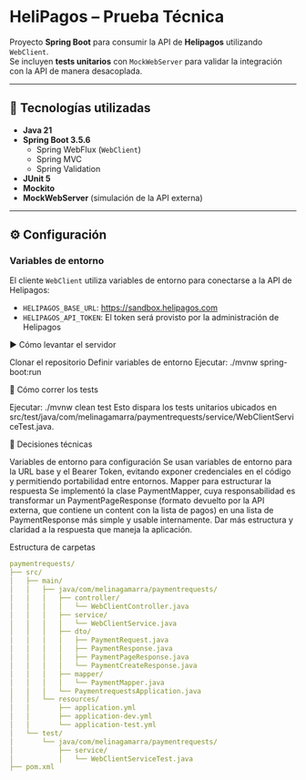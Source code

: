 # HeliPagos – Prueba Técnica

Proyecto **Spring Boot** para consumir la API de **Helipagos** utilizando `WebClient`.  
Se incluyen **tests unitarios** con `MockWebServer` para validar la integración con la API de manera desacoplada.

---

## 🚀 Tecnologías utilizadas

- **Java 21**
- **Spring Boot 3.5.6**
  - Spring WebFlux (`WebClient`)
  - Spring MVC
  - Spring Validation
- **JUnit 5**
- **Mockito**
- **MockWebServer** (simulación de la API externa)

---

## ⚙️ Configuración

### Variables de entorno
El cliente `WebClient` utiliza variables de entorno para conectarse a la API de Helipagos:

- `HELIPAGOS_BASE_URL`: https://sandbox.helipagos.com  
- `HELIPAGOS_API_TOKEN`: El token será provisto por la administración de Helipagos



▶️ Cómo levantar el servidor

Clonar el repositorio
Definir variables de entorno
Ejecutar:
./mvnw spring-boot:run

🧪 Cómo correr los tests

Ejecutar:
./mvnw clean test
Esto dispara los tests unitarios ubicados en src/test/java/com/melinagamarra/paymentrequests/service/WebClientServiceTest.java.

🤔 Decisiones técnicas

Variables de entorno para configuración
Se usan variables de entorno para la URL base y el Bearer Token, evitando exponer credenciales en el código y permitiendo portabilidad entre entornos.
Mapper para estructurar la respuesta
Se implementó la clase PaymentMapper, cuya responsabilidad es transformar un PaymentPageResponse (formato devuelto por la API externa, que contiene un content con la lista de pagos) en una lista de PaymentResponse más simple y usable internamente.
Dar más estructura y claridad a la respuesta que maneja la aplicación.

Estructura de carpetas
```yaml
paymentrequests/
├── src/
│   ├── main/
│   │   ├── java/com/melinagamarra/paymentrequests/
│   │   │   ├── controller/
│   │   │   │   └── WebClientController.java    
│   │   │   ├── service/
│   │   │   │   └── WebClientService.java       
│   │   │   ├── dto/
│   │   │   │   ├── PaymentRequest.java          
│   │   │   │   ├── PaymentResponse.java         
│   │   │   │   ├── PaymentPageResponse.java     
│   │   │   │   └── PaymentCreateResponse.java   
│   │   │   ├── mapper/
│   │   │   │   └── PaymentMapper.java          
│   │   │   └── PaymentrequestsApplication.java  
│   │   └── resources/
│   │       ├── application.yml                  
│   │       ├── application-dev.yml              
│   │       └── application-test.yml             
│   └── test/
│       └── java/com/melinagamarra/paymentrequests/
│           ├── service/
│           │   └── WebClientServiceTest.java   
├── pom.xml                                     
                                   


                              
                
